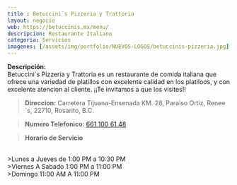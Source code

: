 ```yaml
---
title : Betuccini´s Pizzeria y Trattoria
layout: negocio
web: https://betuccinis.mx/menu/
descripcion: Restaurante Italiano
categoria: Servicios
imagenes: [/assets/img/portfolio/NUEVOS-LOGOS/betuccinis-pizzeria.jpg]
---
```


**Descripción:**
<br>
Betuccini´s Pizzeria y Trattoria es un restaurante de comida italiana que ofrece una variedad de platillos con excelente calidad en los platiloos, y con excelente atencion al cliente. ¡¡Te invitamos a que los visites!!

>**Direccion:** Carretera Tijuana-Ensenada KM. 28, Paraiso Ortiz, Renee´s, 22710, Rosarito, B.C.

>**Numero Telefonico:** <a href="tel:+526611006148">661 100 61 48</a>

>**Horario de Servicio**
<br>
>Lunes a Jueves de 1:00 PM a 10:30 PM
<br>
>Viernes A Sabado  1:00 PM a 11:00 PM  
<br>
>Domingo 11:00 AM A 11:00 PM

